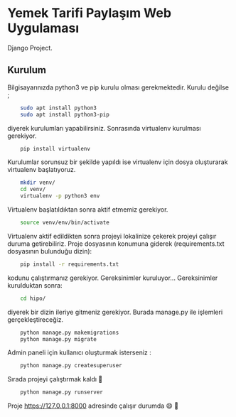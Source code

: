 # Yemek Tarifi Paylaşım Web Uygulaması
Django Project.
 ## Kurulum
 Bilgisayarınızda python3 ve pip kurulu olması gerekmektedir. Kurulu değilse ;
```bash
	sudo apt install python3
	sudo apt install python3-pip
```
diyerek kurulumları yapabilirsiniz.
Sonrasında virtualenv kurulması gerekiyor.
```bash
	pip install virtualenv
```
Kurulumlar sorunsuz bir şekilde yapıldı ise virtualenv için dosya oluşturarak virtualenv başlatıyoruz.
```bash
	mkdir venv/
	cd venv/
	virtualenv -p python3 env
```
Virtualenv başlatıldıktan sonra aktif etmemiz gerekiyor.
```bash
	source venv/env/bin/activate
```

Virtualenv aktif edildikten sonra projeyi lokalinize çekerek projeyi çalışır duruma getirebiliriz. Proje dosyasının konumuna giderek (requirements.txt dosyasının bulunduğu dizin):

```bash
	pip install -r requirements.txt
```
kodunu çalıştırmanız gerekiyor. Gereksinimler kuruluyor...
Gereksinimler kurulduktan sonra:
```bash
	cd hipo/
```
diyerek bir dizin ileriye gitmeniz gerekiyor. Burada manage.py ile işlemleri gerçekleştireceğiz.
```bash
	python manage.py makemigrations
	python manage.py migrate
```
Admin paneli için kullanıcı oluşturmak isterseniz :
```bash
	python manage.py createsuperuser
```

Sırada projeyi çalıştırmak kaldı :muscle:
```bash
	python manage.py runserver
```
Proje https://127.0.0.1:8000 adresinde çalışır durumda :smile: :dancer:
